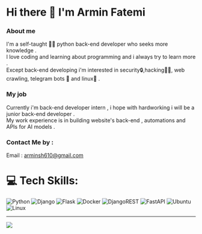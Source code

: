 # Hi there 👋 I'm Armin Fatemi

### About me

I'm a self-taught 🧑‍💻 python back-end developer who seeks more knowledge . <br>
I love coding and learning about programming and i always try to learn more . <br>
Except back-end developing i'm interested in security🔒,hacking👨‍💻, web crawling, telegram bots 🤖  and linux🐧 . <br>

### My job
Currently i'm back-end developer intern , i hope with hardworking i will be a junior back-end developer  . <br>
My work experience is in  building website's back-end , automations and APIs for AI models .<br>


### Contact Me by :
Email : arminsh610@gmail.com


# 💻 Tech Skills:
![Python](https://img.shields.io/badge/Python-3776AB?style=for-the-badge&logo=python&logoColor=white)
![Django](https://img.shields.io/badge/django-%23092E20.svg?style=for-the-badge&logo=django&logoColor=white)
![Flask](https://img.shields.io/badge/Flask-000000?style=for-the-badge&logo=flask&logoColor=white)
![Docker](https://img.shields.io/badge/docker-%230db7ed.svg?style=for-the-badge&logo=docker&logoColor=white)
![DjangoREST](https://img.shields.io/badge/DJANGO-REST-ff1709?style=for-the-badge&logo=django&logoColor=white&color=ff1709&labelColor=gray)
![FastAPI](https://img.shields.io/badge/FastAPI-005571?style=for-the-badge&logo=fastapi)
![Ubuntu](https://img.shields.io/badge/Ubuntu-E95420?style=for-the-badge&logo=ubuntu&logoColor=white)
![Linux](https://img.shields.io/badge/Linux-FCC624?style=for-the-badge&logo=linux&logoColor=black)

---
[![](https://visitcount.itsvg.in/api?id=arminshfatemi&icon=3&color=1)](https://visitcount.itsvg.in)


